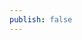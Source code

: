 ```yaml
---
publish: false
---
```


<script setup>
import TeXMath from '../../components/TeXMath.vue'
</script>

<TeXMath />
